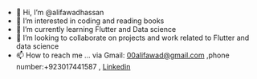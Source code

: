 - 👋 Hi, I’m @alifawadhassan
- 👀 I’m interested in coding and reading books
- 🌱 I’m currently learning Flutter and Data science
- 💞️ I’m looking to collaborate on projects and work related to Flutter and data science 
- 📫 How to reach me ... via Gmail: 00alifawad@gmail.com ,phone number:+923017441587  , [Linkedin](https://www.linkedin.com/in/alifawadhassan)

